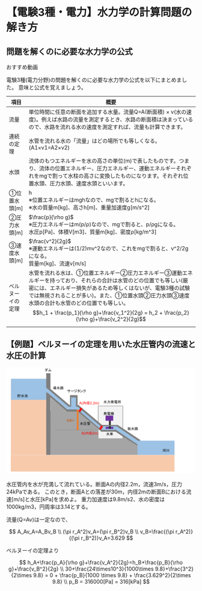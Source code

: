 # 【電験3種・電力】水力学の計算問題の解き方

## 問題を解くのに必要な水力学の公式
おすすめ動画

電験3種(電力分野)の問題を解くのに必要な水力学の公式を以下にまとめました。
意味と公式を覚えましょう。

項目|概要
--|--
流量|単位時間に任意の断面を追加する水量。流量Q=A(断面積) × v(水の速度)。例えば水路の流量を測定するとき、水路の断面積は決まっているので、水路を流れる水の速度を測定すれば、流量も計算できます。
連続の定理|水管を流れる水の「流量」はどの場所でも等しくなる。(A1×v1=A2×v2)
水頭|流体のもつエネルギーを水の高さの単位(m)で表したものです。つまり、流体の位置エネルギー、圧力エネルギー、運動エネルギーそれぞれをmgで割って水柱の高さに変換したものになります。それぞれ位置水頭、圧力水頭、速度水頭といいます。
①位置水頭[m]|h<br>※位置エネルギーはmghなので、mgで割るとhになる。<br>※水の質量m[kg]、高さh[m]、重量加速度g[m/s^2]
②圧力水頭[m]|$\frac{p}{\rho g}$<br>※圧力エネルギーはm(p/ρ)なので、mgで割ると、p/ρgになる。<br>水圧p[Pa]、体積V[m3]、質量m[kg]、密度ρ[kg/m^3]
③速度水頭[m]|$\frac{v^2}{2g}$<br>※運動エネルギーは(1/2)mv^2なので、これをmgで割ると、v^2/2gになる。<br>質量m[kg]、流速v[m/s]
ベルヌーイの定理|水管を流れる水は、①位置エネルギー②圧力エネルギー③運動エネルギーを持っており、それらの合計は水管のどの位置でも等しい(厳密には、エネルギー損失があるため等しくはないが、電験3種の試験では無視されることが多い)。また、①位置水頭②圧力水頭③速度水頭の合計も水管のどの位置でも等しい。<br>$$h_1 + \frac{p_1}{\rho g}+\frac{v_1^2}{2g} = h_2 + \frac{p_2}{\rho g}+\frac{v_2^2}{2g}$$

## 【例題】ベルヌーイの定理を用いた水圧管内の流速と水圧の計算

![ベルヌーイの定理](01_suiryoku3_suirikigaku1.png "ベルヌーイの定理")

水圧管内を水が充満して流れている。断面Aの内径2.2m，流速3m/s，圧力24kPaである。
このとき，断面Aとの落差が30m，内径2mの断面Bにおける流速[m/s]と水圧[kPa]を求めよ。
重力加速度は9.8m/s2、水の密度は1000kg/m3，円周率は3.14とする。

流量(Q=Av)は一定なので、

$$
A_Av_A=A_Bv_B \\
(\pi r_A^2)v_A=(\pi r_B^2)v_B \\
v_B=\frac{(\pi r_A^2)}{(\pi r_B^2)}v_A=3.629
$$

ベルヌーイの定理より

$$
h_A+\frac{p_A}{\rho g}+\frac{v_A^2}{2g}=h_B+\frac{p_B}{\rho g}+\frac{v_B^2}{2g} \\
30+\frac{24\times10^3}{1000\times 9.8}+\frac{3^2}{2\times 9.8} = 0 + \frac{p_B}{1000 \times 9.8} + \frac{3.629^2}{2\times 9.8} \\
p_B = 316000[Pa] = 316[kPa]
$$